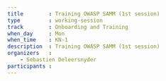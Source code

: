```yaml
---
title        : Training OWASP SAMM (1st session)
type         : working-session
track        : Onboarding and Training
when_day     : Mon
when_time    : KN-1
description  : Training OWASP SAMM (1st session)
organizers   :
    - Sebastien Deleersnyder
participants :
---
```



